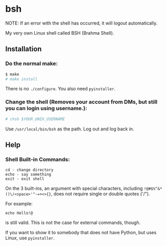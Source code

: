 # bsh
NOTE: If an error with the shell has occurred, it will logout automatically.

My very own Linux shell called BSH (Brahma Shell).

## Installation
### Do the normal make:
```bash
$ make
# make install
```
There is no `./configure`. You also need `pyinstaller`.
### Change the shell (Removes your account from DMs, but still you can login using username.):
```bash
# chsh $YOUR_UNIX_USERNAME
```
Use `/usr/local/bin/bsh` as the path.
Log out and log back in.
## Help
### Shell Built-in Commands:
```bsh
cd - change directory
echo - say something
exit - exit shell
```
On the 3 built-ins, an argument with special characters, including `!@#$%^&*()\/<space>'"-=+<>{}`, does not require single or double quotes ('/").

For example:
```bsh
echo Hello!@
```
is still valid. This is not the case for external commands, though.

If you want to show it to somebody that does not have Python, but uses Linux, use `pyinstaller`.
